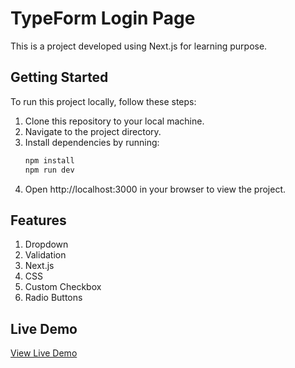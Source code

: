 # TypeForm Login Page

This is a project developed using Next.js for learning purpose.

## Getting Started

To run this project locally, follow these steps:

1. Clone this repository to your local machine.
2. Navigate to the project directory.
3. Install dependencies by running:
   ```bash
   npm install
   npm run dev
   ```
4. Open http://localhost:3000 in your browser to view the project.

## Features

1. Dropdown
2. Validation
3. Next.js
4. CSS
5. Custom Checkbox
6. Radio Buttons

## Live Demo

[View Live Demo](https://trial-test-login-page.vercel.app/)
